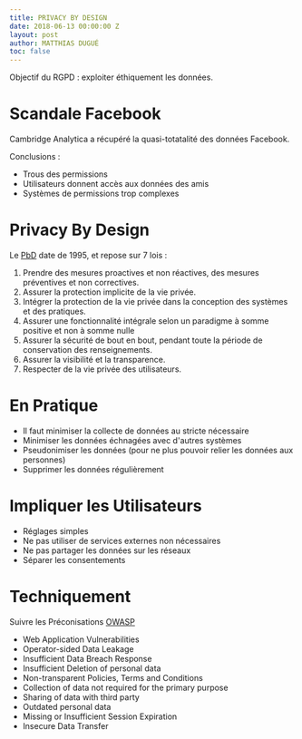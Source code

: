 ```yaml
---
title: PRIVACY BY DESIGN
date: 2018-06-13 00:00:00 Z
layout: post
author: MATTHIAS DUGUÉ
toc: false
---
```


Objectif du RGPD : exploiter éthiquement les données.

# Scandale Facebook 

Cambridge Analytica a récupéré la quasi-totatalité des données Facebook.

Conclusions : 

* Trous des permissions
* Utilisateurs donnent accès aux données des amis
* Systèmes de permissions trop complexes

# Privacy By Design 

Le [PbD](http://www.irysius.fr/formation/privacy-by-design/) date de 1995, et repose sur 7 lois : 

1. Prendre des mesures proactives et non réactives,  des mesures préventives et non correctives.
2. Assurer la protection implicite de la vie privée.
3. Intégrer la protection de la vie privée dans la conception des systèmes et des pratiques.
4. Assurer une fonctionnalité intégrale selon un paradigme à somme positive et non à somme nulle
5. Assurer la sécurité de bout en bout, pendant toute la période de conservation des renseignements.
6. Assurer la visibilité et la transparence.
7. Respecter de la vie privée des utilisateurs.

# En Pratique 

* Il faut minimiser la collecte de données au stricte nécessaire
* Minimiser les données échnagées avec d'autres systèmes
* Pseudonimiser les données (pour ne plus pouvoir relier les données aux personnes)
* Supprimer les données régulièrement

# Impliquer les Utilisateurs

* Réglages simples
* Ne pas utiliser de services externes non nécessaires
* Ne pas partager les données sur les réseaux
* Séparer les consentements

# Techniquement 

Suivre les Préconisations [OWASP](https://www.owasp.org/index.php/OWASP_Top_10_Privacy_Risks_Project)


* Web Application Vulnerabilities
* Operator-sided Data Leakage
* Insufficient Data Breach Response
* Insufficient Deletion of personal data
* Non-transparent Policies, Terms and Conditions
* Collection of data not required for the primary purpose
* Sharing of data with third party
* Outdated personal data
* Missing or Insufficient Session Expiration
* Insecure Data Transfer
